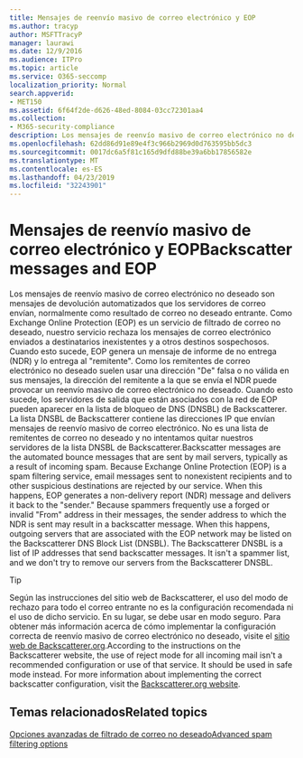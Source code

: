 ```yaml
---
title: Mensajes de reenvío masivo de correo electrónico y EOP
ms.author: tracyp
author: MSFTTracyP
manager: laurawi
ms.date: 12/9/2016
ms.audience: ITPro
ms.topic: article
ms.service: O365-seccomp
localization_priority: Normal
search.appverid:
- MET150
ms.assetid: 6f64f2de-d626-48ed-8084-03cc72301aa4
ms.collection:
- M365-security-compliance
description: Los mensajes de reenvío masivo de correo electrónico no deseado son mensajes de devolución automatizados que los servidores de correo envían, normalmente como resultado de correo no deseado entrante. La lista DNSBL de Backscatterer contiene las direcciones IP que envían mensajes de reenvío masivo de correo electrónico. No es una lista de remitentes de correo no deseado y no intentamos quitar nuestros servidores de la lista DNSBL de Backscatterer.
ms.openlocfilehash: 62dd86d91e89e4f3c966b2969d0d763595bb5dc3
ms.sourcegitcommit: 0017dc6a5f81c165d9dfd88be39a6bb17856582e
ms.translationtype: MT
ms.contentlocale: es-ES
ms.lasthandoff: 04/23/2019
ms.locfileid: "32243901"
---
```

# <a name="backscatter-messages-and-eop"></a><span data-ttu-id="893d2-105">Mensajes de reenvío masivo de correo electrónico y EOP</span><span class="sxs-lookup"><span data-stu-id="893d2-105">Backscatter messages and EOP</span></span>

<span data-ttu-id="893d2-p102">Los mensajes de reenvío masivo de correo electrónico no deseado son mensajes de devolución automatizados que los servidores de correo envían, normalmente como resultado de correo no deseado entrante. Como Exchange Online Protection (EOP) es un servicio de filtrado de correo no deseado, nuestro servicio rechaza los mensajes de correo electrónico enviados a destinatarios inexistentes y a otros destinos sospechosos. Cuando esto sucede, EOP genera un mensaje de informe de no entrega (NDR) y lo entrega al "remitente". Como los remitentes de correo electrónico no deseado suelen usar una dirección "De" falsa o no válida en sus mensajes, la dirección del remitente a la que se envía el NDR puede provocar un reenvío masivo de correo electrónico no deseado. Cuando esto sucede, los servidores de salida que están asociados con la red de EOP pueden aparecer en la lista de bloqueo de DNS (DNSBL) de Backscatterer. La lista DNSBL de Backscatterer contiene las direcciones IP que envían mensajes de reenvío masivo de correo electrónico. No es una lista de remitentes de correo no deseado y no intentamos quitar nuestros servidores de la lista DNSBL de Backscatterer.</span><span class="sxs-lookup"><span data-stu-id="893d2-p102">Backscatter messages are the automated bounce messages that are sent by mail servers, typically as a result of incoming spam. Because Exchange Online Protection (EOP) is a spam filtering service, email messages sent to nonexistent recipients and to other suspicious destinations are rejected by our service. When this happens, EOP generates a non-delivery report (NDR) message and delivers it back to the "sender." Because spammers frequently use a forged or invalid "From" address in their messages, the sender address to which the NDR is sent may result in a backscatter message. When this happens, outgoing servers that are associated with the EOP network may be listed on the Backscatterer DNS Block List (DNSBL). The Backscatterer DNSBL is a list of IP addresses that send backscatter messages. It isn't a spammer list, and we don't try to remove our servers from the Backscatterer DNSBL.</span></span> 
  
> [!TIP]
> <span data-ttu-id="893d2-p103">Según las instrucciones del sitio web de Backscatterer, el uso del modo de rechazo para todo el correo entrante no es la configuración recomendada ni el uso de dicho servicio. En su lugar, se debe usar en modo seguro. Para obtener más información acerca de cómo implementar la configuración correcta de reenvío masivo de correo electrónico no deseado, visite el [sitio web de Backscatterer.org](http://www.backscatterer.org/?target=usage).</span><span class="sxs-lookup"><span data-stu-id="893d2-p103">According to the instructions on the Backscatterer website, the use of reject mode for all incoming mail isn't a recommended configuration or use of that service. It should be used in safe mode instead. For more information about implementing the correct backscatter configuration, visit the [Backscatterer.org website](http://www.backscatterer.org/?target=usage).</span></span> 
  
## <a name="related-topics"></a><span data-ttu-id="893d2-116">Temas relacionados</span><span class="sxs-lookup"><span data-stu-id="893d2-116">Related topics</span></span>
  
[<span data-ttu-id="893d2-117">Opciones avanzadas de filtrado de correo no deseado</span><span class="sxs-lookup"><span data-stu-id="893d2-117">Advanced spam filtering  options</span></span>](advanced-spam-filtering-asf-options.md)
  

